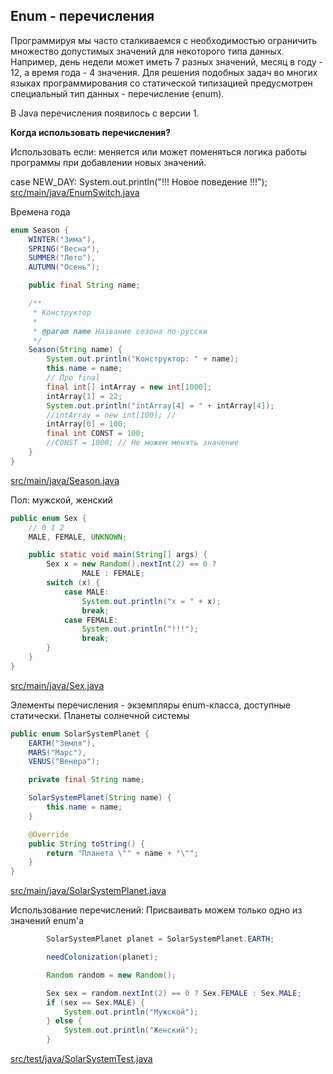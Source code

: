 <!-- doc.py -->
Enum - перечисления
-------------------

Программируя мы часто сталкиваемся с необходимостью
ограничить множество допустимых значений для
некоторого типа данных.
Например, день недели может иметь 7 разных значений,
месяц в году - 12, а время года - 4 значения.
Для решения подобных задач во многих языках
программирования со статической типизацией
предусмотрен специальный тип данных - перечисление (enum).

В Java перечисления появилось с версии 1.

**Когда использовать перечисления?**

Использовать если: меняется или может поменяться
логика работы программы при добавлении новых значений.





case NEW_DAY:
System.out.println("!!! Новое поведение !!!");
[src/main/java/EnumSwitch.java](src/main/java/EnumSwitch.java)

Времена года
``` java
enum Season {
    WINTER("Зима"),
    SPRING("Весна"),
    SUMMER("Лето"),
    AUTUMN("Осень");

    public final String name;

    /**
     * Конструктор
     *
     * @param name Название сезона по-русски
     */
    Season(String name) {
        System.out.println("Конструктор: " + name);
        this.name = name;
        // Про final
        final int[] intArray = new int[1000];
        intArray[1] = 22;
        System.out.println("intArray[4] = " + intArray[4]);
        //intArray = new int[100]; //
        intArray[0] = 100;
        final int CONST = 100;
        //CONST = 1000; // Не можем менять значение
    }
}
```

[src/main/java/Season.java](src/main/java/Season.java)

Пол: мужской, женский
``` java
public enum Sex {
    // 0 1 2
    MALE, FEMALE, UNKNOWN;

    public static void main(String[] args) {
        Sex x = new Random().nextInt(2) == 0 ?
                MALE : FEMALE;
        switch (x) {
            case MALE:
                System.out.println("x = " + x);
                break;
            case FEMALE:
                System.out.println("!!!");
                break;
        }
    }
}
```

[src/main/java/Sex.java](src/main/java/Sex.java)

Элементы перечисления - экземпляры enum-класса,
доступные статически.
Планеты солнечной системы
``` java
public enum SolarSystemPlanet {
    EARTH("Земля"),
    MARS("Марс"),
    VENUS("Венера");

    private final String name;

    SolarSystemPlanet(String name) {
        this.name = name;
    }

    @Override
    public String toString() {
        return "Планета \"" + name + "\"";
    }
}
```

[src/main/java/SolarSystemPlanet.java](src/main/java/SolarSystemPlanet.java)

Использование перечислений:
Присваивать можем только одно из значений enum'а
``` java
        SolarSystemPlanet planet = SolarSystemPlanet.EARTH;

        needColonization(planet);
```

``` java
        Random random = new Random();

        Sex sex = random.nextInt(2) == 0 ? Sex.FEMALE : Sex.MALE;
        if (sex == Sex.MALE) {
            System.out.println("Мужской");
        } else {
            System.out.println("Женский");
        }
```

[src/test/java/SolarSystemTest.java](src/test/java/SolarSystemTest.java)

